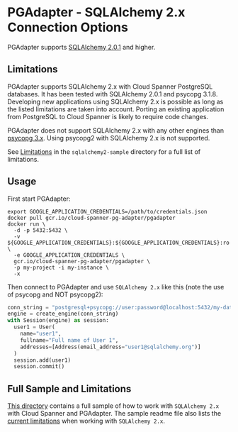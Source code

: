 # PGAdapter - SQLAlchemy 2.x Connection Options

PGAdapter supports [SQLAlchemy 2.0.1](https://docs.sqlalchemy.org/en/20/) and higher.

## Limitations
PGAdapter supports SQLAlchemy 2.x with Cloud Spanner PostgreSQL databases. It 
has been tested with SQLAlchemy 2.0.1 and psycopg 3.1.8. Developing new applications using
SQLAlchemy 2.x is possible as long as the listed limitations are taken into account.
Porting an existing application from PostgreSQL to Cloud Spanner is likely to require code changes.

PGAdapter does not support SQLAlchemy 2.x with any other engines than [psycopg 3.x](https://www.psycopg.org/psycopg3/).
Using psycopg2 with SQLAlchemy 2.x is not supported.

See [Limitations](../samples/python/sqlalchemy2-sample/README.md#limitations) in the `sqlalchemy2-sample`
directory for a full list of limitations.

## Usage

First start PGAdapter:

```shell
export GOOGLE_APPLICATION_CREDENTIALS=/path/to/credentials.json
docker pull gcr.io/cloud-spanner-pg-adapter/pgadapter
docker run \
  -d -p 5432:5432 \
  -v ${GOOGLE_APPLICATION_CREDENTIALS}:${GOOGLE_APPLICATION_CREDENTIALS}:ro \
  -e GOOGLE_APPLICATION_CREDENTIALS \
  gcr.io/cloud-spanner-pg-adapter/pgadapter \
  -p my-project -i my-instance \
  -x
```

Then connect to PGAdapter and use `SQLAlchemy 2.x` like this (note the use of psycopg and NOT psycopg2):

```python
conn_string = "postgresql+psycopg://user:password@localhost:5432/my-database"
engine = create_engine(conn_string)
with Session(engine) as session:
  user1 = User(
    name="user1",
    fullname="Full name of User 1",
    addresses=[Address(email_address="user1@sqlalchemy.org")]
  )
  session.add(user1)
  session.commit()
```

## Full Sample and Limitations
[This directory](../samples/python/sqlalchemy2-sample) contains a full sample of how to work with
`SQLAlchemy 2.x` with Cloud Spanner and PGAdapter. The sample readme file also lists the
[current limitations](../samples/python/sqlalchemy2-sample/README.md#limitations) when working with
`SQLAlchemy 2.x`.

